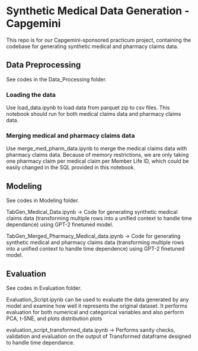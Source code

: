 # Synthetic Medical Data Generation - Capgemini
This repo is for our Capgemini-sponsored practicum project, containing the codebase for generating synthetic medical and pharmacy claims data.

## Data Preprocessing
See codes in the Data_Processing folder.

### Loading the data
Use load_data.ipynb to load data from parquet zip to csv files. This notebook should run for both medical claims data and pharmacy claims data.

### Merging medical and pharmacy claims data
Use merge_med_pharm_data.ipynb to merge the medical claims data with pharmacy claims data. Because of memory restrictions, we are only taking one pharmacy claim per medical claim per Member Life ID, which could be easily changed in the SQL provided in this notebook.

## Modeling
See codes in Modeling folder.

TabGen_Medical_Data.ipynb -> Code for generating synthetic medical claims data (transforming multiple rows into a unified context to handle time dependance) using GPT-2 finetuned model.

TabGen_Merged_Pharmacy_Medical_data.ipynb -> Code for generating synthetic medical and pharmacy claims data (transforming multiple rows into a unified context to handle time dependence) using GPT-2 finetuned model. 

## Evaluation
See codes in Evaluation folder.

Evaluation_Script.ipynb can be used to evaluate the data generated by any model and examine how well it represents the original dataset. It performs evaluation for both numerical and categorical variables and also perform PCA, t-SNE, and plots distribution plots

evaluation_script_transformed_data.ipynb -> Performs sanity checks, validation and evaluation on the output of Transformed dataframe designed to handle time dependance.

